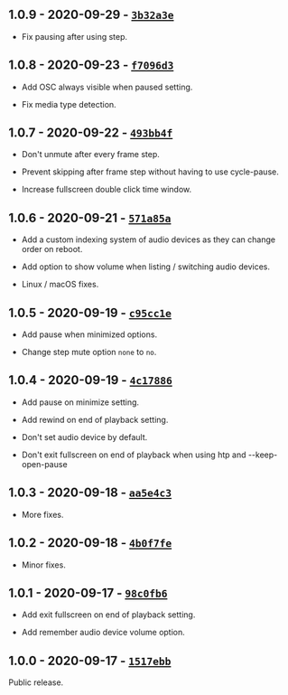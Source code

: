 ## 1.0.9 - 2020-09-29 - [`3b32a3e`](https://github.com/oe-d/control/tree/3b32a3e543709a5a45e8e9b33c54557dfc3db5be)

- Fix pausing after using step.

## 1.0.8 - 2020-09-23 - [`f7096d3`](https://github.com/oe-d/control/tree/f7096d39c52d7ddf2519962c528dc5771d2ab438)

- Add OSC always visible when paused setting.

- Fix media type detection.

## 1.0.7 - 2020-09-22 - [`493bb4f`](https://github.com/oe-d/control/tree/493bb4ffa2dd5584b3950523c1793d11ab552c3a)

- Don't unmute after every frame step.

- Prevent skipping after frame step without having to use cycle-pause.

- Increase fullscreen double click time window.

## 1.0.6 - 2020-09-21 - [`571a85a`](https://github.com/oe-d/control/tree/571a85a3d0fd2252f65073d2f5741e615a75aa68)

- Add a custom indexing system of audio devices as they can change order on reboot.

- Add option to show volume when listing / switching audio devices.

- Linux / macOS fixes.

## 1.0.5 - 2020-09-19 - [`c95cc1e`](https://github.com/oe-d/control/tree/c95cc1ebf254568f91c5575141c91b24e86278be)

- Add pause when minimized options.

- Change step mute option `none` to `no`.

## 1.0.4 - 2020-09-19 - [`4c17886`](https://github.com/oe-d/control/tree/4c17886211b30d4a8817d72984d17e6f40d5742f)

- Add pause on minimize setting.

- Add rewind on end of playback setting.

- Don't set audio device by default.

- Don't exit fullscreen on end of playback when using htp and --keep-open-pause

## 1.0.3 - 2020-09-18 - [`aa5e4c3`](https://github.com/oe-d/control/tree/aa5e4c330bc6a531ed1d4c862d4947870e3a1f07)

- More fixes.

## 1.0.2 - 2020-09-18 - [`4b0f7fe`](https://github.com/oe-d/control/tree/4b0f7fe5c83efdd9f71c29405a87390b34ec6bd7)

- Minor fixes.

## 1.0.1 - 2020-09-17 - [`98c0fb6`](https://github.com/oe-d/control/tree/98c0fb6bfce3619155063768237529b6ec0396a3)

- Add exit fullscreen on end of playback setting.

- Add remember audio device volume option.

## 1.0.0 - 2020-09-17 - [`1517ebb`](https://github.com/oe-d/control/tree/1517ebbc88354a7d8a8d4e2e66cbc28de1e82085)

Public release.
